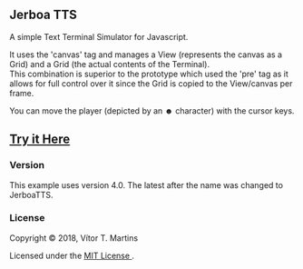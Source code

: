 ## Jerboa TTS

A simple Text Terminal Simulator for Javascript.

It uses the 'canvas' tag and manages a View (represents the canvas as a Grid) and a Grid (the actual contents of the Terminal).  
This combination is superior to the prototype which used the 'pre' tag as it allows for full control over it since the Grid is copied to the View/canvas per frame.

You can move the player (depicted by an **☻** character) with the cursor keys.

## [Try it Here](https://vimino.gitlab.io/JerboaTTS)

### Version

This example uses version 4.0. The latest after the name was changed to JerboaTTS.

### License

Copyright &copy; 2018, Vítor T. Martins

Licensed under the [MIT License ](https://opensource.org/licenses/MIT).
